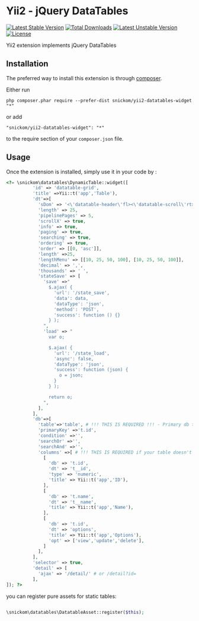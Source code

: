 Yii2 - jQuery DataTables 
========================
[![Latest Stable Version](https://poser.pugx.org/snickom/yii2-datatables-widget/v/stable.png)](https://packagist.org/packages/snickom/yii2-datatables-widget) [![Total Downloads](https://poser.pugx.org/snickom/yii2-datatables-widget/downloads.png)](https://packagist.org/packages/snickom/yii2-datatables-widget) [![Latest Unstable Version](https://poser.pugx.org/snickom/yii2-datatables-widget/v/unstable.png)](https://packagist.org/packages/snickom/yii2-datatables-widget) [![License](https://poser.pugx.org/snickom/yii2-datatables-widget/license.png)](https://packagist.org/packages/snickom/yii2-datatables-widget) 

Yii2 extension implements jQuery DataTables

Installation
------------

The preferred way to install this extension is through [composer](http://getcomposer.org/download/).

Either run

```
php composer.phar require --prefer-dist snickom/yii2-datatables-widget "*"
```

or add

```
"snickom/yii2-datatables-widget": "*"
```

to the require section of your `composer.json` file.


Usage
-----

Once the extension is installed, simply use it in your code by  :

```php
<?= \snickom\datatables\DynamicTable::widget([
          'id' => 'datatable-grid',
          'title' =>Yii::t('app','Table'),
          'dt'=>[
            'sDom' => '<\'datatable-header\'fl><\'datatable-scroll\'rt><\'datatable-footer\'ip>',
            'length' => 25,
            'pipelinePages' => 5,
            'scrollX' => true,
            'info' => true,
            'paging' => true,
            'searching' => true,
            'ordering' => true,
            'order' => [[0, 'asc']],
            'length' =>25,
            'lengthMenu' => [[10, 25, 50, 100], [10, 25, 50, 100]],
            'decimal' => ',',
            'thousands' => ' ',
            'stateSave' => [
              'save' =>"
                $.ajax( {
                  'url': '/state_save',
                  'data': data,
                  'dataType': 'json',
                  'method': 'POST',
                  'success': function () {}
                } );
              ",
              'load' => "
                var o;

                $.ajax( {
                  'url': '/state_load',
                  'async': false,
                  'dataType': 'json',
                  'success': function (json) {
                    o = json;
                  }
                } );

                return o;
              ",
            ],
          ],
          'db'=>[
            'table'=>'table', # !!! THIS IS REQUIRED !!! - Primary db table
            'primaryKey' =>'t.id',
            'condition' =>'',
            'searchOr' =>'',
            'searchAnd' =>'',
            'columns' =>[ # !!! THIS IS REQUIRED if your table doesn't have columns id & name !!! - Db columns to show
              [
                'db' => 't.id',
                'dt' => 't__id', 
                'type' => 'numeric',
                'title' => Yii::t('app','ID'),
              ],
              [
                'db' => 't.name',
                'dt' => 't__name',
                'title' => Yii::t('app','Name'), 
              ],
              [
                'db' => 't.id',
                'dt' => 'options',
                'title' => Yii::t('app','Options'), 
                'opt' => ['view','update','delete'], 
              ]
            ],
          ],
          'selector' => true,
          'detail' => [
          	'ajax' => '/detail/' # or /detail?id=
          ],
]); ?>
```

you can register pure assets for static tables: 


```php

\snickom\datatables\DatatableAsset::register($this);

```